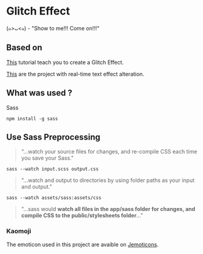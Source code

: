 # Glitch Effect

(๑>ᴗ<๑) - "Show to me!!! Come on!!!"

## Based on

[This](https://css-tricks.com/glitch-effect-text-images-svg/) tutorial teach you to create a Glitch Effect.

[This](https://oimo-tools.com/glitch/) are the project with real-time text effect alteration.

## What was used ?

Sass

`npm install -g sass`

## Use Sass Preprocessing

> "...watch your source files for changes, and re-compile CSS each time you save your Sass."

`sass --watch input.scss output.css`

> "...watch and output to directories by using folder paths as your input and output."

`sass --watch assets/sass:assets/css`

> "...sass would **watch all files in the app/sass folder for changes, and compile CSS to the public/stylesheets folder**..."


### Kaomoji

The emoticon used in this project are avaible on [Jemoticons](https://www.jemoticons.com).